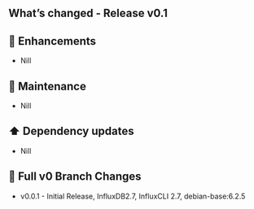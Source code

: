 ## What’s changed - Release v0.1

## 🚀 Enhancements

- Nill

## 🧰 Maintenance

- Nill

## ⬆️ Dependency updates

- Nill

## 📖 Full v0 Branch Changes

- v0.0.1 - Initial Release, InfluxDB2.7, InfluxCLI 2.7, debian-base:6.2.5
